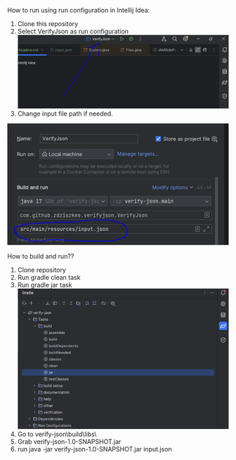 How to run using run configuration in Intellij Idea:
1. Clone this repository
2. Select VerifyJson as run configuration
![img.png](readme-images/img.png)
3. Change input file path if needed.

![img_1.png](readme-images/img_1.png)

How to build and run??
1. Clone repository
2. Run gradle clean task
3. Run gradle jar task
![img_2.png](readme-images/img_2.png)
4. Go to verify-json\build\libs\
5. Grab verify-json-1.0-SNAPSHOT.jar
6. run java -jar verify-json-1.0-SNAPSHOT.jar input.json